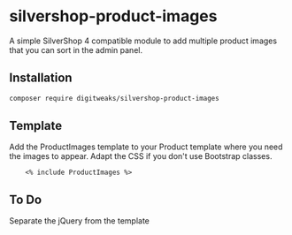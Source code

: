 # silvershop-product-images
A simple SilverShop 4 compatible module to add multiple product images that you can sort in the admin panel.

## Installation

```sh
composer require digitweaks/silvershop-product-images
```

## Template

Add the ProductImages template to your Product template where you need the images to appear.
Adapt the CSS if you don't use Bootstrap classes.

```
    <% include ProductImages %>
```

## To Do

Separate the jQuery from the template
